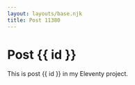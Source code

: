 ```yaml
---
layout: layouts/base.njk
title: Post 11380
---
```


# Post {{ id }}

This is post {{ id }} in my Eleventy project.

